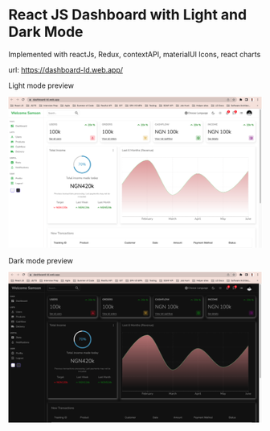 # React JS Dashboard with Light and Dark Mode

Implemented with reactJs, Redux, contextAPI, materialUI Icons, react charts

url: https://dashboard-ld.web.app/


Light mode preview



<img src="./public/Screenshotlight.png" alt="Light mode screenshot" title="Light mode screenshot">




Dark mode preview





<img src="./public/Screenshotdark.png" alt="Dark mode screenshot" title="Dark mode screenshot">

